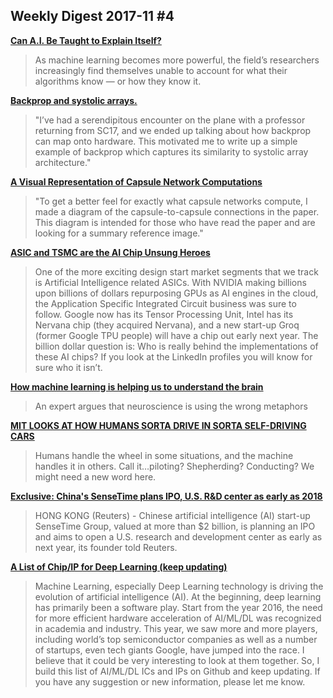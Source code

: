 ## Weekly Digest 2017-11 \#4

**[Can A.I. Be Taught to Explain Itself?](https://www.nytimes.com/2017/11/21/magazine/can-ai-be-taught-to-explain-itself.html)**
> As machine learning becomes more powerful, the field’s researchers increasingly find themselves unable to account for what their algorithms know — or how they know it.

**[Backprop and systolic arrays.](https://becominghuman.ai/backprop-and-systolic-arrays-24e925d2050)**
> "I’ve had a serendipitous encounter on the plane with a professor returning from SC17, and we ended up talking about how backprop can map onto hardware. This motivated me to write up a simple example of backprop which captures its similarity to systolic array architecture."

**[A Visual Representation of Capsule Network Computations](https://medium.com/@mike_ross/a-visual-representation-of-capsule-network-computations-83767d79e737)**
> "To get a better feel for exactly what capsule networks compute, I made a diagram of the capsule-to-capsule connections in the paper. This diagram is intended for those who have read the paper and are looking for a summary reference image."

**[ASIC and TSMC are the AI Chip Unsung Heroes](https://www.semiwiki.com/forum/content/7142-asic-tsmc-ai-chip-unsung-heroes.html)**
> One of the more exciting design start market segments that we track is Artificial Intelligence related ASICs. With NVIDIA making billions upon billions of dollars repurposing GPUs as AI engines in the cloud, the Application Specific Integrated Circuit business was sure to follow. Google now has its Tensor Processing Unit, Intel has its Nervana chip (they acquired Nervana), and a new start-up Groq (former Google TPU people) will have a chip out early next year. The billion dollar question is: Who is really behind the implementations of these AI chips? If you look at the LinkedIn profiles you will know for sure who it isn’t. 

**[How machine learning is helping us to understand the brain](https://www.salon.com/2017/11/25/how-machine-learning-is-helping-us-to-understand-the-brain_partner/)**
> An expert argues that neuroscience is using the wrong metaphors

**[MIT LOOKS AT HOW HUMANS SORTA DRIVE IN SORTA SELF-DRIVING CARS](https://www.wired.com/story/mit-humans-semiautonomous-car-study/)**
> Humans handle the wheel in some situations, and the machine handles it in others. Call it…piloting? Shepherding? Conducting? We might need a new word here.

**[Exclusive: China's SenseTime plans IPO, U.S. R&D center as early as 2018](https://www.reuters.com/article/us-sensetime-ipo-exclusive/exclusive-chinas-sensetime-plans-ipo-u-s-rd-center-as-early-as-2018-idUSKBN1DN0FY)**
> HONG KONG (Reuters) - Chinese artificial intelligence (AI) start-up SenseTime Group, valued at more than $2 billion, is planning an IPO and aims to open a U.S. research and development center as early as next year, its founder told Reuters.

**[A List of Chip/IP for Deep Learning (keep updating)](https://basicmi.github.io/Deep-Learning-Processor-List/)**
> Machine Learning, especially Deep Learning technology is driving the evolution of artificial intelligence (AI). At the beginning, deep learning has primarily been a software play. Start from the year 2016, the need for more efficient hardware acceleration of AI/ML/DL was recognized in academia and industry. This year, we saw more and more players, including world’s top semiconductor companies as well as a number of startups, even tech giants Google, have jumped into the race.
> I believe that it could be very interesting to look at them together. So, I build this list of AI/ML/DL ICs and IPs on Github and keep updating. If you have any suggestion or new information, please let me know.
